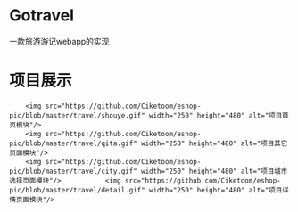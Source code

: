 # Gotravel
一款旅游游记webapp的实现

# 项目展示
        <img src="https://github.com/Ciketoom/eshop-pic/blob/master/travel/shouye.gif" width="250" height="480" alt="项目首页模块"/>
        <img src="https://github.com/Ciketoom/eshop-pic/blob/master/travel/qita.gif" width="250" height="480" alt="项目其它页面模块"/>
        <img src="https://github.com/Ciketoom/eshop-pic/blob/master/travel/city.gif" width="250" height="480" alt="项目城市选择页面模块"/>           <img src="https://github.com/Ciketoom/eshop-pic/blob/master/travel/detail.gif" width="250" height="480" alt="项目详情页面模块"/>
